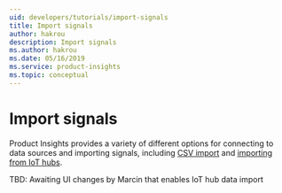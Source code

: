 ```yaml
---
uid: developers/tutorials/import-signals
title: Import signals
author: hakrou
description: Import signals
ms.author: hakrou
ms.date: 05/16/2019
ms.service: product-insights
ms.topic: conceptual
---
```


# Import signals  

Product Insights provides a variety of different options for connecting to data sources and importing signals,
including [CSV import](developers/downloads/tutorials/ingest) and [importing from IoT hubs]().

TBD: Awaiting UI changes by Marcin that enables IoT hub data import 
